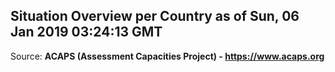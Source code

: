 ## Situation Overview per Country as of Sun, 06 Jan 2019 03:24:13 GMT

Source: **ACAPS (Assessment Capacities Project) - https://www.acaps.org**